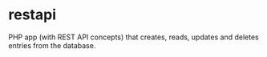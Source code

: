# restapi
PHP app (with REST API concepts) that creates, reads, updates and deletes entries from the database.

